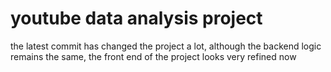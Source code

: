 ﻿# youtube data analysis project
the latest commit has changed the project a lot, although the backend logic remains the same, the front end of the project looks very refined now
